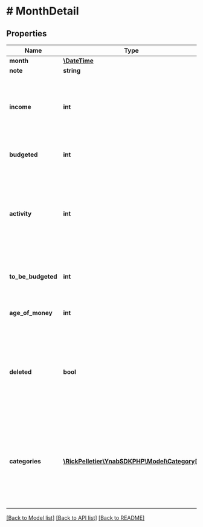 # # MonthDetail

## Properties

Name | Type | Description | Notes
------------ | ------------- | ------------- | -------------
**month** | [**\DateTime**](\DateTime.md) |  |
**note** | **string** |  | [optional]
**income** | **int** | The total amount of transactions categorized to &#39;Inflow: Ready to Assign&#39; in the month |
**budgeted** | **int** | The total amount budgeted in the month |
**activity** | **int** | The total amount of transactions in the month, excluding those categorized to &#39;Inflow: Ready to Assign&#39; |
**to_be_budgeted** | **int** | The available amount for &#39;Ready to Assign&#39; |
**age_of_money** | **int** | The Age of Money as of the month | [optional]
**deleted** | **bool** | Whether or not the month has been deleted.  Deleted months will only be included in delta requests. |
**categories** | [**\RickPelletier\YnabSDKPHP\Model\Category[]**](Category.md) | The budget month categories.  Amounts (budgeted, activity, balance, etc.) are specific to the {month} parameter specified. |

[[Back to Model list]](../../README.md#models) [[Back to API list]](../../README.md#endpoints) [[Back to README]](../../README.md)
